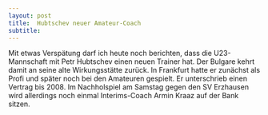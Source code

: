 ```yaml
---
layout: post
title:  Hubtschev neuer Amateur-Coach
subtitle:  
---
```


Mit etwas Verspätung darf ich heute noch berichten, dass die U23-Mannschaft mit Petr Hubtschev einen neuen Trainer hat. Der Bulgare kehrt damit an seine alte Wirkungsstätte zurück. In Frankfurt hatte er zunächst als Profi und später noch bei den Amateuren gespielt. Er unterschrieb einen Vertrag bis 2008. Im Nachholspiel am Samstag gegen den SV Erzhausen wird allerdings noch einmal Interims-Coach Armin Kraaz auf der Bank sitzen.


